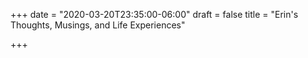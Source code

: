 +++
date = "2020-03-20T23:35:00-06:00"
draft = false
title = "Erin's Thoughts, Musings, and Life Experiences"

+++